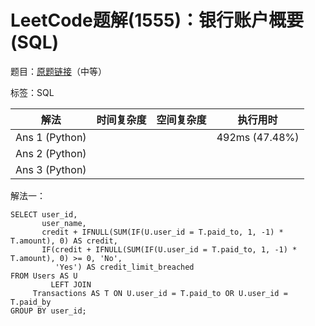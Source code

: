 # LeetCode题解(1555)：银行账户概要(SQL)

题目：[原题链接](https://leetcode-cn.com/problems/bank-account-summary/)（中等）

标签：SQL

| 解法           | 时间复杂度 | 空间复杂度 | 执行用时       |
| -------------- | ---------- | ---------- | -------------- |
| Ans 1 (Python) |            |            | 492ms (47.48%) |
| Ans 2 (Python) |            |            |                |
| Ans 3 (Python) |            |            |                |

解法一：

```MYSQL
SELECT user_id,
       user_name,
       credit + IFNULL(SUM(IF(U.user_id = T.paid_to, 1, -1) * T.amount), 0) AS credit,
       IF(credit + IFNULL(SUM(IF(U.user_id = T.paid_to, 1, -1) * T.amount), 0) >= 0, 'No',
          'Yes') AS credit_limit_breached
FROM Users AS U
         LEFT JOIN
     Transactions AS T ON U.user_id = T.paid_to OR U.user_id = T.paid_by
GROUP BY user_id;
```